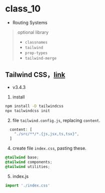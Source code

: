 # class_10

* Routing Systems

> optional library
> * `classnames`
> * `tailwind`
> * `prop-types`
> * `tailwind-merge`

## Tailwind CSS，[link](https://tailwindcss.com/docs/guides/create-react-app)
* v3.4.3
1. install
```bash
npm install -D tailwindcss
npx tailwindcss init
```

2. file `tailwind.config.js`, replacing `content`.
```js
  content: [
    "./src/**/*.{js,jsx,ts,tsx}",
  ]
```

4. create file `index.css`, pasting these.
```css
@tailwind base;
@tailwind components;
@tailwind utilities;
```
5. index.js
```js
import './index.css'
```